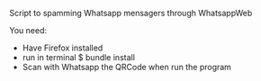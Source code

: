 Script to spamming Whatsapp mensagers through WhatsappWeb

You need:

- Have Firefox installed
- run in terminal $ bundle install
- Scan with Whatsapp the QRCode when run the program  
